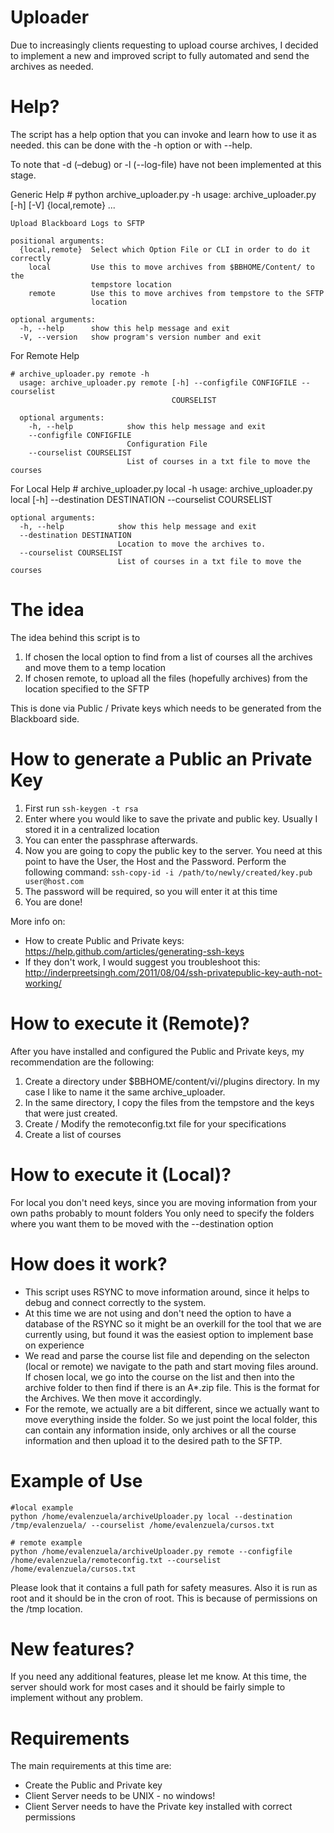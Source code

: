 Uploader
=========
Due to increasingly clients requesting to upload course archives, I decided to implement a new and improved script to fully automated and send the archives as needed.

Help?
===========
The script has a help option that you can invoke and learn how to use it as needed. this can be done with the -h option or with --help.

To note that -d (–debug) or -l (--log-file) have not been implemented at this stage.

Generic Help
    # python archive_uploader.py -h
    usage: archive_uploader.py [-h] [-V] {local,remote} ...

    Upload Blackboard Logs to SFTP

    positional arguments:
      {local,remote}  Select which Option File or CLI in order to do it correctly
        local         Use this to move archives from $BBHOME/Content/ to the
                      tempstore location
        remote        Use this to move archives from tempstore to the SFTP
                      location

    optional arguments:
      -h, --help      show this help message and exit
      -V, --version   show program's version number and exit

    

For Remote Help

    # archive_uploader.py remote -h
      usage: archive_uploader.py remote [-h] --configfile CONFIGFILE --courselist
                                        COURSELIST

      optional arguments:
        -h, --help            show this help message and exit
        --configfile CONFIGFILE
                              Configuration File
        --courselist COURSELIST
                              List of courses in a txt file to move the courses


For Local Help
    # archive_uploader.py local -h
    usage: archive_uploader.py local [-h] --destination DESTINATION --courselist
                                     COURSELIST

    optional arguments:
      -h, --help            show this help message and exit
      --destination DESTINATION
                            Location to move the archives to.
      --courselist COURSELIST
                            List of courses in a txt file to move the courses

The idea
============
The idea behind this script is to 
1. If chosen the local option to find from a list of courses all the archives and move them to a temp location
2. If chosen remote, to upload all the files (hopefully archives) from the location specified to the SFTP


This is done via Public / Private keys which needs to be generated from the Blackboard side. 

How to generate a Public an Private Key
========================================
1. First run `ssh-keygen -t rsa`
2. Enter where you would like to save the private and public key. Usually I stored it in a centralized location
3. You can enter the passphrase afterwards.
4. Now you are going to copy the public key to the server. You need at this point to have the User, the Host and the Password. Perform the following command: `ssh-copy-id -i /path/to/newly/created/key.pub user@host.com`
5. The password will be required, so you will enter it at this time
6. You are done!

More info on:
* How to create Public and Private keys: https://help.github.com/articles/generating-ssh-keys
* If they don't work, I would suggest you troubleshoot this: http://inderpreetsingh.com/2011/08/04/ssh-privatepublic-key-auth-not-working/

How to execute it (Remote)?
===========================
After you have installed and configured the Public and Private keys, my recommendation are the following:

1. Create a directory under $BBHOME/content/vi/<schema>/plugins directory. In my case I like to name it the same archive_uploader. 
2. In the same directory, I copy the files from the tempstore and the keys that were just created.
3. Create / Modify the remoteconfig.txt file for your specifications
4. Create a list of courses

How to execute it (Local)?
===========================
For local you don't need keys, since you are moving information from your own paths probably to mount folders
You only need to specify the folders where you want them to be moved with the --destination option

How does it work?
=================
* This script uses RSYNC to move information around, since it helps to debug and connect correctly to the system.
* At this time we are not using and don't need the option to have a database of the RSYNC so it might be an overkill for the tool that we are currently using, but found it was the easiest option to implement base on experience
* We read and parse the course list file and depending on the selecton (local or remote) we navigate to the path and start moving files around. If chosen local, we go into the course on the list and then into the archive folder to then find if there is an A*.zip file. This is the format for the Archives.  We then move it accordingly.
* For the remote, we actually are a bit different, since we actually want to move everything inside the folder. So we just point the local folder, this can contain any information inside, only archives or all the course information and then upload it to the desired path to the SFTP.

Example of Use
===============
    #local example
    python /home/evalenzuela/archiveUploader.py local --destination /tmp/evalenzuela/ --courselist /home/evalenzuela/cursos.txt 

    # remote example
    python /home/evalenzuela/archiveUploader.py remote --configfile /home/evalenzuela/remoteconfig.txt --courselist /home/evalenzuela/cursos.txt 

Please look that it contains a full path for safety measures. Also it is run as root and it should be in the cron of root. This is because of permissions on the /tmp location.



New features?
==============

If you need any additional features, please let me know. At this time, the server should work for most cases and it should be fairly simple to implement without any problem.

Requirements
=============

The main requirements at this time are:
* Create the Public and Private key
* Client Server needs to be UNIX - no windows!
* Client Server needs to have the Private key installed with correct permissions
